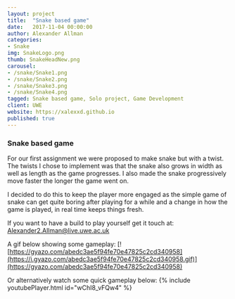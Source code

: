 ```yaml
---
layout: project
title:  "Snake based game"
date:   2017-11-04 00:00:00
author: Alexander Allman
categories:
- Snake
img: SnakeLogo.png
thumb: SnakeHeadNew.png
carousel:
- /snake/Snake1.png
- /snake/Snake2.png
- /snake/Snake3.png
- /snake/Snake4.png
tagged: Snake based game, Solo project, Game Development
client: UWE
website: https://xalexxd.github.io
published: true
---
```


### Snake based game

For our first assignment we were proposed to make snake but with a twist. The twists I chose to implement was that the snake also grows in width as well as length as the game progresses. I also made the snake progressively move faster the longer the game went on.

I decided to do this to keep the player more engaged as the simple game of snake can get quite boring after playing for a while and a change in how the game is played, in real time keeps things fresh.

If you want to have a build to play yourself get it touch at: Alexander2.Allman@live.uwe.ac.uk

A gif below showing some gameplay:
[![https://gyazo.com/abedc3ae5f94fe70e47825c2cd340958](https://i.gyazo.com/abedc3ae5f94fe70e47825c2cd340958.gif)](https://gyazo.com/abedc3ae5f94fe70e47825c2cd340958)

Or alternatively watch some quick gameplay below:
{% include youtubePlayer.html id="wChI8_vFQw4" %}
